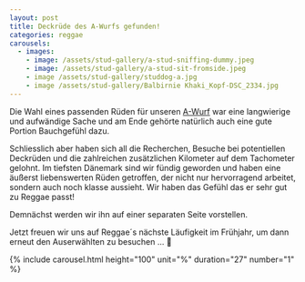 ```yaml
---
layout: post
title: Deckrüde des A-Wurfs gefunden!
categories: reggae
carousels:
  - images: 
    - image: /assets/stud-gallery/a-stud-sniffing-dummy.jpeg
    - image: /assets/stud-gallery/a-stud-sit-fromside.jpeg
    - image /assets/stud-gallery/studdog-a.jpg
    - image /assets/stud-gallery/Balbirnie Khaki_Kopf-DSC_2334.jpg
---
```


Die Wahl eines passenden Rüden für unseren <a href="/litters">A-Wurf</a> war eine langwierige und aufwändige Sache 
und am Ende gehörte natürlich auch eine gute Portion Bauchgefühl dazu.

Schliesslich aber haben sich all die Recherchen, Besuche bei potentiellen Deckrüden und die zahlreichen zusätzlichen Kilometer auf dem Tachometer gelohnt.
Im tiefsten Dänemark sind wir fündig geworden und haben eine äußerst liebenswerten Rüden getroffen, der nicht nur hervorragend arbeitet, 
sondern auch noch klasse aussieht. Wir haben das Gefühl das er sehr gut zu Reggae passt!

Demnächst werden wir ihn auf einer separaten Seite vorstellen.

Jetzt freuen wir uns auf Reggae´s nächste Läufigkeit im Frühjahr, um dann erneut den Auserwählten zu besuchen ... 🤗

{% include carousel.html height="100" unit="%" duration="27" number="1" %}

